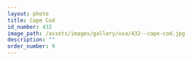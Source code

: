 ```yaml
---
layout: photo
title: Cape Cod
id_number: 432
image_path: /assets/images/gallery/usa/432--cape-cod.jpg
description: ""
order_number: 9
---
```

